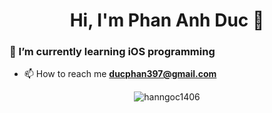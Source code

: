 <h1 align="center"> Hi, I'm Phan Anh Duc 👋 </h1>
<h3>🌱 I’m currently learning iOS programming </h3>

- 📫 How to reach me **ducphan397@gmail.com**

<p align="center">
    <img align="center"
        src="https://github-readme-stats.vercel.app/api/top-langs?username=hanngoc1406&show_icons=true&locale=en&layout=compact&langs_count=8&count_private=true"
        alt="hanngoc1406"/>
</p>
<!--
**hanngoc1406/hanngoc1406** is a ✨ _special_ ✨ repository because its `README.md` (this file) appears on your GitHub profile.

Here are some ideas to get you started:

- 🔭 I’m currently working on ...
- 🌱 I’m currently learning ...
- 👯 I’m looking to collaborate on ...
- 🤔 I’m looking for help with ...
- 💬 Ask me about ...
- 📫 How to reach me: ...
- 😄 Pronouns: ...
- ⚡ Fun fact: ...
-->
